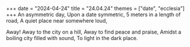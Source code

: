+++
date = "2024-04-24"
title = "24.04.24"
themes = ["date", "ecclesia"]
+++
An asymmetric day,
Upon a date symmetric,
5 meters in a length of road,
A quiet place near somewhere loud,

Away! Away to the city on a hill,
Away to find peace and praise,
Amidst a boiling city filled with sound,
To light in the dark place.
